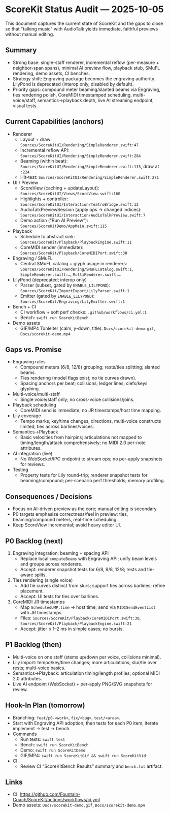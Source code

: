 # ScoreKit Status Audit — 2025-10-05

This document captures the current state of ScoreKit and the gaps to close so that "talking music" with AudioTalk yields immediate, faithful previews without manual editing.

## Summary
- Strong base: single-staff renderer, incremental reflow (per-measure + neighbor-span spans), minimal AI preview flow, playback stub, SMuFL rendering, demo assets, CI benches.
- Strategy shift: Engraving package becomes the engraving authority. LilyPond is deprecated (interop only, disabled by default).
- Priority gaps: compound meter beaming/slanted beams via Engraving, ties rendering polish, CoreMIDI timestamped scheduling, multi-voice/staff, semantics→playback depth, live AI streaming endpoint, visual tests.

## Current Capabilities (anchors)
- Renderer
  - Layout + draw: `Sources/ScoreKitUI/Rendering/SimpleRenderer.swift:47`
  - Incremental reflow API: `Sources/ScoreKitUI/Rendering/SimpleRenderer.swift:284`
  - Beaming (within beat): `Sources/ScoreKitUI/Rendering/SimpleRenderer.swift:113`, draw at `:224`
  - Hit-test: `Sources/ScoreKitUI/Rendering/SimpleRenderer.swift:271`
- UI / Preview
  - ScoreView (caching + updateLayout): `Sources/ScoreKitUI/Views/ScoreView.swift:160`
  - Highlights + controller: `Sources/ScoreKitUI/Interaction/TeatroBridge.swift:12`
  - AudioTalkPreviewSession (apply ops → changed indices): `Sources/ScoreKitUI/Interaction/AudioTalkPreview.swift:7`
  - Demo action (“Run AI Preview”): `Sources/ScoreKitDemo/AppMain.swift:115`
- Playback
  - Schedule to abstract sink: `Sources/ScoreKit/Playback/PlaybackEngine.swift:11`
  - CoreMIDI sender (immediate): `Sources/ScoreKit/Playback/CoreMIDIPort.swift:30`
- Engraving / SMuFL
  - Central SMuFL catalog + glyph usage in renderers: `Sources/ScoreKitUI/Rendering/SMuFLCatalog.swift:1`, `SimpleRenderer.swift:…`, `MultiRenderer.swift:…`
- LilyPond (deprecated; interop only)
  - Parser (subset, gated by `ENABLE_LILYPOND`): `Sources/ScoreKit/ImportExport/LilyParser.swift:1`
  - Emitter (gated by `ENABLE_LILYPOND`): `Sources/ScoreKit/Engraving/LilyEmitter.swift:1`
- Bench + CI
  - CI workflow + soft perf checks: `.github/workflows/ci.yml:1`
  - Bench: `swift run ScoreKitBench`
- Demo assets
  - GIF/MP4 Tonleiter (calm, y-down, title): `Docs/scorekit-demo.gif`, `Docs/scorekit-demo.mp4`

## Gaps vs. Promise
- Engraving rules
  - Compound meters (6/8, 12/8) grouping; rests/ties splitting; slanted beams.
  - Ties rendering (model flags exist; no tie curves drawn).
  - Spacing anchors per beat; collisions; ledger lines; clefs/keys glyphing.
- Multi-voice/multi-staff
  - Single voice/staff only; no cross-voice collisions/joins.
- Playback scheduling
  - CoreMIDI send is immediate; no JR timestamps/host time mapping.
- Lily coverage
  - Tempo marks, key/time changes, directions, multi-voice constructs limited; ties across barlines/voices.
- Semantics→Playback
  - Basic velocities from hairpins; articulations not mapped to timing/length/attack comprehensively; no MIDI 2.0 per-note attributes.
- AI integration (live)
  - No WebSocket/IPC endpoint to stream ops; no per-apply snapshots for reviews.
- Testing
  - Property tests for Lily round-trip; renderer snapshot tests for beaming/compound; per-scenario perf thresholds; memory profiling.

## Consequences / Decisions
- Focus on AI-driven preview as the core; manual editing is secondary.
- P0 targets emphasize correctness/feel in preview: ties, beaming/compound meters, real-time scheduling.
- Keep ScoreView incremental; avoid heavy editor UI.

## P0 Backlog (next)
1) Engraving integration: beaming + spacing API
   - Replace local `computeBeams` with Engraving API; unify beam levels and groups across renderers.
   - Accept: renderer snapshot tests for 6/8, 9/8, 12/8; rests and tie-aware splits.
2) Ties rendering (single voice)
   - Add tie curves distinct from slurs; support ties across barlines; refine placement.
   - Accept: UI tests for ties over barlines.
3) CoreMIDI JR timestamps
   - Map `ScheduledUMP.time` → host time; send via `MIDISendEventList` with JR timestamps.
   - Files: `Sources/ScoreKit/Playback/CoreMIDIPort.swift:30`, `Sources/ScoreKit/Playback/PlaybackEngine.swift:21`
   - Accept: jitter ≤ 1–2 ms in simple cases; no bursts.

## P1 Backlog (then)
- Multi-voice on one staff (stems up/down per voice, collisions minimal).
- Lily import: tempo/key/time changes; more articulations; slur/tie over rests; multi-voice basics.
- Semantics→Playback: articulation timing/length profiles; optional MIDI 2.0 attributes.
- Live AI endpoint (WebSocket) + per-apply PNG/SVG snapshots for review.

## Hook-In Plan (tomorrow)
- Branching: `feat/p0-<work>`, `fix/<bug>`, `test/<area>`.
- Start with Engraving API adoption; then tests for each P0 item; iterate implement → test → bench.
- Commands
  - Run tests: `swift test`
  - Bench: `swift run ScoreKitBench`
  - Demo: `swift run ScoreKitDemo`
  - GIF/MP4: `swift run ScoreKitGif && swift run ScoreKitVid`
- CI
  - Review CI “ScoreKitBench Results” summary and `bench.txt` artifact.

## Links
- CI: https://github.com/Fountain-Coach/ScoreKit/actions/workflows/ci.yml
- Demo assets: `Docs/scorekit-demo.gif`, `Docs/scorekit-demo.mp4`
